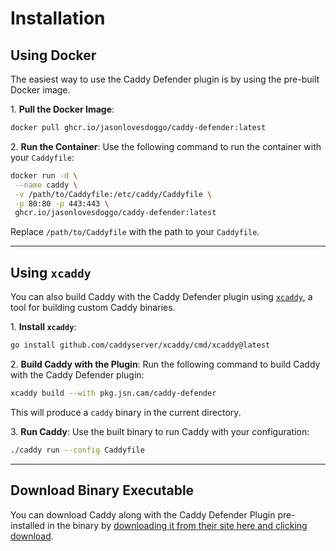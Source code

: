 # **Installation**

## **Using Docker**

The easiest way to use the Caddy Defender plugin is by using the pre-built Docker image.

1\. **Pull the Docker Image**:

```bash
docker pull ghcr.io/jasonlovesdoggo/caddy-defender:latest
```

2\. **Run the Container**:
Use the following command to run the container with your `Caddyfile`:

```bash
docker run -d \
 --name caddy \
 -v /path/to/Caddyfile:/etc/caddy/Caddyfile \
 -p 80:80 -p 443:443 \
 ghcr.io/jasonlovesdoggo/caddy-defender:latest
```

Replace `/path/to/Caddyfile` with the path to your `Caddyfile`.

---

## **Using `xcaddy`**

You can also build Caddy with the Caddy Defender plugin using [`xcaddy`](https://github.com/caddyserver/xcaddy), a tool for building custom Caddy binaries.

1\. **Install `xcaddy`**:

```bash
go install github.com/caddyserver/xcaddy/cmd/xcaddy@latest
```

2\. **Build Caddy with the Plugin**:
Run the following command to build Caddy with the Caddy Defender plugin:

```bash
xcaddy build --with pkg.jsn.cam/caddy-defender
```

This will produce a `caddy` binary in the current directory.

3\. **Run Caddy**:
Use the built binary to run Caddy with your configuration:

```bash
./caddy run --config Caddyfile
```

---

## **Download Binary Executable**

You can download Caddy along with the Caddy Defender Plugin pre-installed in the binary by [downloading it from their site here and clicking download](https://caddyserver.com/download?package=github.com%2Fjasonlovesdoggo%2Fcaddy-defender).
